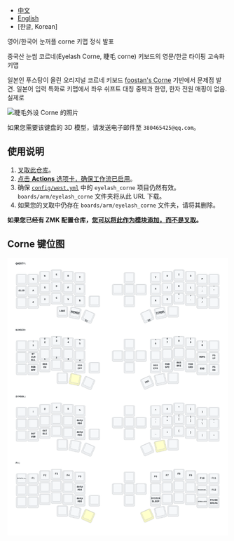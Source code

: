 - [中文](README.md)
- [English](README_EN.md)
- [한글, Korean]

영어/한국어 눈꺼플 corne 키맵 정식 발표

중국산 눈썹 코르네(Eyelash Corne, 睫毛 corne) 키보드의 영문/한글 타이핑 고속화 키맵

 일본인 푸스탕이 올린 오리지널 코르네 키보드 [foostan's Corne](https://github.com/foostan/crkbd) 기반에서 문제점 발견. 일본어 입력 특화로 키맵에서 좌우 쉬프트 대칭 중복과 한영, 한자 전원 매핑이 없음.
 실제로 

![睫毛外设 Corne 的照片](https://ae01.alicdn.com/kf/Sa797fee25edd44248fbfdb0e13d44e00B.jpg)

如果您需要该键盘的 3D 模型，请发送电子邮件至 `380465425@qq.com`。

## 使用说明

1. [叉取此仓库](https://docs.github.com/en/get-started/quickstart/fork-a-repo#forking-a-repository)。
2. [点击 **Actions** 选项卡，确保工作流已启用](https://docs.github.com/en/actions/managing-workflow-runs-and-deployments/managing-workflow-runs/disabling-and-enabling-a-workflow#enabling-a-workflow)。
3. 确保 [`config/west.yml`](config/west.yml) 中的 `eyelash_corne` 项目仍然有效。`boards/arm/eyelash_corne` 文件夹将从此 URL 下载。
4. 如果您的叉取中仍存在 `boards/arm/eyelash_corne` 文件夹，请将其删除。

**如果您已经有 ZMK 配置仓库，[您可以将此作为模块添加，而不是叉取](https://zmk.dev/docs/features/modules#building-with-modules)。**

## Corne 键位图

![Diagram of config/eyelash_corne.keymap](keymap-drawer/eyelash_corne.svg "generated by @caksoylar's Keymap Drawer")
